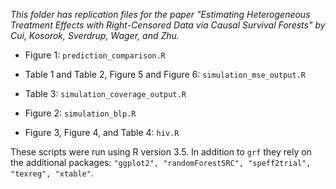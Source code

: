 _This folder has replication files for the paper "Estimating Heterogeneous Treatment Effects with Right-Censored Data via Causal Survival Forests" by Cui, Kosorok, Sverdrup, Wager, and Zhu._

* Figure 1: `prediction_comparison.R`

* Table 1 and Table 2, Figure 5 and Figure 6: `simulation_mse_output.R`

* Table 3: `simulation_coverage_output.R`

* Figure 2: `simulation_blp.R`

* Figure 3, Figure 4, and Table 4: `hiv.R`

These scripts were run using R version 3.5. In addition to `grf` they rely on the additional packages: `"ggplot2", "randomForestSRC", "speff2trial", "texreg", "xtable"`.
